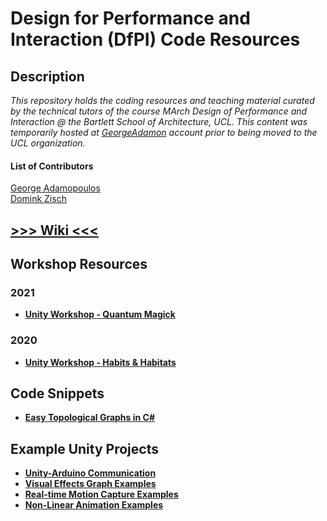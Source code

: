 Design for Performance and Interaction (DfPI) Code Resources
===

Description
---
_This repository holds the coding resources and teaching material curated by the technical tutors of the course MArch Design of Performance and Interaction @ the Bartlett School of Architecture, UCL. This content was temporarily hosted at [GeorgeAdamon](https://github.com/GeorgeAdamon) account prior to being moved to the UCL organization._

#### List of Contributors
[George Adamopoulos](https://github.com/GeorgeAdamon)  
[Domink Zisch](https://github.com/dominik-zisch)

## [>>> Wiki <<<](https://github.com/GeorgeAdamon/dfpi/wiki)

Workshop Resources
---
### 2021
- [**Unity Workshop - Quantum Magick**](/workshops/unity/2021_quantum_magick)
### 2020
* [**Unity Workshop - Habits & Habitats**](/workshops/unity/2020_habits_habitats)

Code Snippets
---
* [**Easy Topological Graphs in C#**](https://github.com/GeorgeAdamon/dfpi/blob/master/snippets/QuickGraphUtility.cs)

Example Unity Projects
---
* [**Unity-Arduino Communication**](https://github.com/dominik-zisch/UnityArduinoComms)
* [**Visual Effects Graph Examples**](https://github.com/GeorgeAdamon/dfpi/tree/master/examples/unity/vfx)
* [**Real-time Motion Capture Examples**](https://github.com/UCL/dfpi/tree/master/examples/unity/vfx/VFX_MotionCapture_Samples)
* [**Non-Linear Animation Examples**](https://github.com/GeorgeAdamon/dfpi/tree/master/examples/unity/animation)
